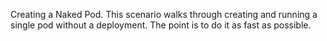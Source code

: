 Creating a Naked Pod.
This scenario walks through creating and running a single pod without
a deployment. The point is to do it as fast as possible.